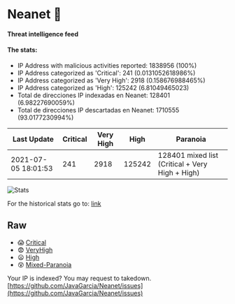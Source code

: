 # Neanet :hocho:
#### Threat intelligence feed
#### The stats:

- IP Address with malicious activities reported: 1838956 (100%)
- IP Address categorized as 'Critical':  241 (0.0131052618986%)
- IP Address categorized as 'Very High':  2918 (0.158676988465%)
- IP Address categorized as 'High':  125242 (6.81049465023)
- Total de direcciones IP indexadas en Neanet:  128401 (6.98227690059%)
- Total de direcciones IP descartadas en Neanet:  1710555 (93.0177230994%)

| Last Update | Critical | Very High | High | Paranoia |
| --- | --- | --- | --- | --- |
| 2021-07-05 18:01:53 | 241 | 2918 | 125242 | 128401 mixed list (Critical + Very High + High)|

![Stats](https://docs.google.com/spreadsheets/d/e/2PACX-1vSnaNMIXVabIpDJjufMlzH7poXnshF3mgd8Is1g9ytUEzVsP5my4Trn8f-xkoLLQ38xpL3HtmUexLo6/pubchart?oid=501124687&format=image)

For the historical stats go to: [link](/stats.csv)
## Raw
- :scream: [Critical](https://raw.githubusercontent.com/JavaGarcia/Neanet/master/blacklists/neanet_critical.txt)
- :fearful: [VeryHigh](https://raw.githubusercontent.com/JavaGarcia/Neanet/master/blacklists/neanet_veryHigh.txtt)
- :frowning: [High](https://raw.githubusercontent.com/JavaGarcia/Neanet/master/blacklists/neanet_high.txt)
- :dizzy_face: [Mixed-Paranoia](https://raw.githubusercontent.com/JavaGarcia/Neanet/master/blacklists/neanet_all.txt)


Your IP is indexed? You may request to takedown. [https://github.com/JavaGarcia/Neanet/issues](https://github.com/JavaGarcia/Neanet/issues)















































































































































































































































































































































































































































































































































































































































































































































































































































































































































































































































































































































































































































































































































































































































































































































































































































































































































































































































































































































































































































































































































































































































































































































































































































































































































































































































































































































































































































































































































































































































































































































































































































































































































































































































































































































































































































































































































































































































































































































































































































































































































































































































































































































































































































































































































































































































































































































































































































































































































































































































































































































































































































































































































































































































































































































































































































































































































































































































































































































































































































































































































































































































































































































































































































































































































































































































































































































































































































































































































































































































































































































































































































































































































































































































































































































































































